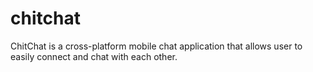 # chitchat
ChitChat is a cross-platform mobile chat application that allows user to easily connect and chat with each other.
